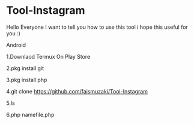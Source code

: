 # Tool-Instagram
Hello Everyone
I want to tell you how to use this tool i hope this useful for you :)

Android

1.Downlaod Termux On Play Store

2.pkg install git

3.pkg install php

4.git clone https://github.com/faismuzaki/Tool-Instagram

5.ls

6.php namefile.php
